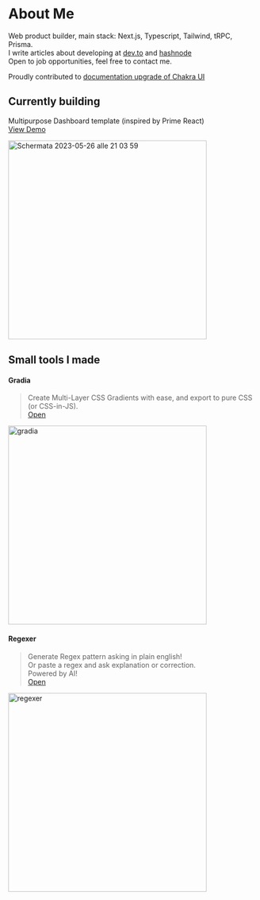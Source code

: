 # About Me

Web product builder, main stack: Next.js, Typescript, Tailwind, tRPC, Prisma.  
I write articles about developing at [dev.to][url-devto] and [hashnode][url-hashnode]  
Open to job opportunities, feel free to contact me.

Proudly contributed to [documentation upgrade of Chakra UI][url-chakra-docs-pr]

## Currently building

Multipurpose Dashboard template (inspired by Prime React)  
[View Demo][url-multipurpose-live-url]  

<img width="400" alt="Schermata 2023-05-26 alle 21 03 59" src="https://github.com/tresorama/tresorama/assets/47954700/37e4db06-ddb8-4750-8e4b-20ff15669d40">


## Small tools I made

#### Gradia

> Create Multi-Layer CSS Gradients with ease, and export to pure CSS (or CSS-in-JS).  
> [Open][url-gradia]

<img width="400" alt="gradia" src="https://user-images.githubusercontent.com/47954700/213765289-fdaad04a-906b-4361-8c78-1709f357a131.png">

<br/>

#### Regexer

> Generate Regex pattern asking in plain english!  
> Or paste a regex and ask explanation or correction.  
> Powered by AI!  
> [Open][url-regexer]

<img width="400" alt="regexer" src="https://user-images.githubusercontent.com/47954700/213765361-f0c472a5-4e4b-4d7f-916c-bc97694a7b2f.png">



[url-devto]:https://dev.to/tresorama
[url-hashnode]:https://tresorama.hashnode.dev/
[url-chakra-docs-pr]:https://github.com/chakra-ui/chakra-ui-docs/pull/1062
[url-multipurpose-live-url]:https://test-internal-tools-001-multipurpose-template-pri-jacopomarrone.vercel.app/
[url-multipurpose-live-url-2]:https://test-internal-tools-001-multipurpose-template-primer-hlrmut3m4.vercel.app/
[url-regexer]:https://regexer.dev/?ref=github
[url-gradia]:https://gradia.app/?ref=github


<!--
**tresorama/tresorama** is a ✨ _special_ ✨ repository because its `README.md` (this file) appears on your GitHub profile.

Here are some ideas to get you started:

- 🔭 I’m currently working on ...
- 🌱 I’m currently learning ...
- 👯 I’m looking to collaborate on ...
- 🤔 I’m looking for help with ...
- 💬 Ask me about ...
- 📫 How to reach me: ...
- 😄 Pronouns: ...
- ⚡ Fun fact: ...
-->
